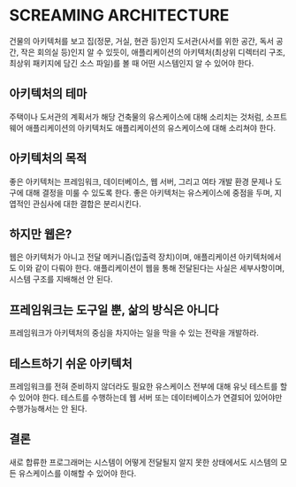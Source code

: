 # SCREAMING ARCHITECTURE

건물의 아키텍처를 보고 집(정문, 거실, 현관 등)인지 도서관(사서를 위한 공간, 독서 공간, 작은 회의실 등)인지 알 수 있듯이, 애플리케이션의 아키텍처(최상위 디렉터리 구조, 최상위 패키지에 담긴 소스 파일)를
볼 때 어떤 시스템인지 알 수 있어야 한다.

## 아키텍처의 테마

주택이나 도서관의 계획서가 해당 건축물의 유스케이스에 대해 소리치는 것처럼, 소프트웨어 애플리케이션의 아키텍처도 애플리케이션의 유스케이스에 대해 소리쳐야 한다.

## 아키텍처의 목적

좋은 아키텍처는 프레임워크, 데이터베이스, 웹 서버, 그리고 여타 개발 환경 문제나 도구에 대해 결정을 미룰 수 있도록 한다. 좋은 아키텍처는 유스케이스에 중점을 두며, 지엽적인 관심사에 대한 결합은 분리시킨다.

## 하지만 웹은?

웹은 아키텍처가 아니고 전달 메커니즘(입출력 장치)이며, 애플리케이션 아키텍처에서도 이와 같이 다뤄야 한다. 애플리케이션이 웹을 통해 전달된다는 사실은 세부사항이며, 시스템 구조를 지배해선 안 된다.

## 프레임워크는 도구일 뿐, 삶의 방식은 아니다

프레임워크가 아키텍처의 중심을 차지아는 일을 막을 수 있는 전략을 개발하라.

## 테스트하기 쉬운 아키텍처

프레임워크를 전혀 준비하지 않더라도 필요한 유스케이스 전부에 대해 유닛 테스트를 할 수 있어야 한다. 테스트를 수행하는데 웹 서버 또는 데이터베이스가 연결되어 있어야만 수행가능해서는 안 된다.

## 결론

새로 합류한 프로그래머는 시스템이 어떻게 전달될지 알지 못한 상태에서도 시스템의 모든 유스케이스를 이해할 수 있어야 한다.